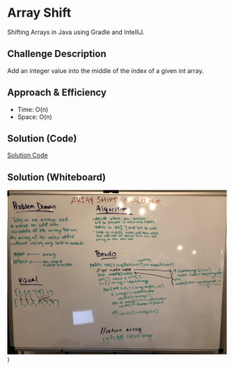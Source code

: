 # Array Shift
<!-- Short summary or background information -->
Shifting Arrays in Java using Gradle and IntelliJ.

## Challenge Description
<!-- Description of the challenge -->
Add an integer value into the middle of the index of a given int array.

## Approach & Efficiency
<!-- What approach did you take? Why? What is the Big O space/time for this approach? -->
* Time: O(n)
* Space: O(n)

## Solution (Code)
<!-- Link to code -->
[Solution Code](https://github.com/idothestamping/data-structures-and-algorithms/blob/master/401-code-challenges/src/main/java/CodeChallenge401/ArrayShift.java)
## Solution (Whiteboard)
<!-- Embedded whiteboard image -->
![Whiteboard](./assets/ArrayShift.jpg?raw=true "Array Shift"))
